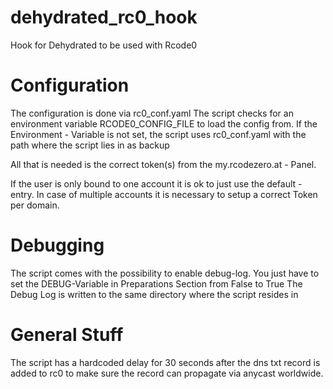 # dehydrated_rc0_hook
Hook for Dehydrated to be used with Rcode0

# Configuration
The configuration is done via  rc0_conf.yaml
The script checks for an environment variable RCODE0_CONFIG_FILE to load the config from.
If the Environment - Variable is not set, the script uses rc0_conf.yaml with the path where the script lies in as backup

All that is needed is the correct token(s) from the my.rcodezero.at - Panel.

If the user is only bound to one account it is ok to just use the default - entry.
In case of multiple accounts it is necessary to setup a correct Token per domain.

# Debugging
The script comes with the possibility to enable debug-log.
You just have to set the DEBUG-Variable in Preparations Section from False to True
The Debug Log is written to the same directory where the script resides in

# General Stuff
The script has a hardcoded delay for 30 seconds after the dns txt record is added to rc0 to make sure
the record can propagate via anycast worldwide.

